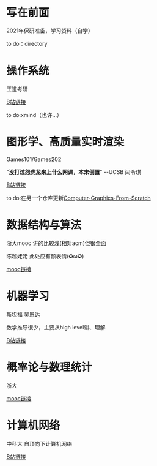 # 写在前面

2021年保研准备，学习资料（自学）

to do：directory

# 操作系统

王道考研

[B站链接](https://www.bilibili.com/video/BV1YE411D7nH?from=search&seid=9704549189055845111)

to do:xmind（也许...）

# 图形学、高质量实时渲染

Games101/Games202 

"**没打过怨虎龙来上什么网课，本末倒置**" --UCSB 闫令琪

[B站链接](https://www.bilibili.com/video/BV1X7411F744?from=search&seid=10663116083276302546)

to do:在另一个仓库更新[Computer-Graphics-From-Scratch](https://github.com/JOHNYXUU/Computer-Graphics-From-Scratch)

# 数据结构与算法

浙大mooc 讲的比较浅(相对acm)但很全面

陈越姥姥  此处应有颜表情(✪ω✪)

[mooc链接](https://www.icourse163.org/course/ZJU-93001?from=searchPage)

# 机器学习

斯坦福 吴恩达

数学推导很少，主要从high level讲、理解

[B站链接](https://www.bilibili.com/video/BV164411b7dx?from=search&seid=14151906107906693696)

# 概率论与数理统计

浙大

[mooc链接](https://www.icourse163.org/course/ZJU-232005?from=searchPage)

# 计算机网络

中科大 自顶向下计算机网络

[B站链接](https://www.bilibili.com/video/BV1JV411t7ow?from=search&seid=8954758804506601577)

